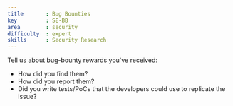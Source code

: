 ```yaml
---
title       : Bug Bounties
key         : SE-BB
area        : security
difficulty  : expert
skills      : Security Research
---
```


Tell us about bug-bounty rewards you've received:

 - How did you find them?
 - How did you report them?
 - Did you write tests/PoCs that the developers could use to replicate the issue?
